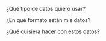 ¿Qué tipo de datos quiero usar?

¿En qué formato están mis datos?

¿Qué quisiera hacer con estos datos?

